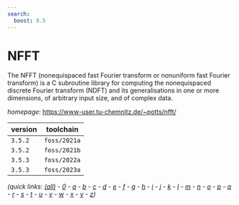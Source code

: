 ```yaml
---
search:
  boost: 0.5
---
```

# NFFT

The NFFT (nonequispaced fast Fourier transform or nonuniform fast Fourier transform) is a C subroutine  library for computing the nonequispaced discrete Fourier transform (NDFT) and its generalisations in one or more  dimensions, of arbitrary input size, and of complex data.

*homepage*: <https://www-user.tu-chemnitz.de/~potts/nfft/>

version | toolchain
--------|----------
``3.5.2`` | ``foss/2021a``
``3.5.2`` | ``foss/2021b``
``3.5.3`` | ``foss/2022a``
``3.5.3`` | ``foss/2023a``


*(quick links: [(all)](../index.md) - [0](../0/index.md) - [a](../a/index.md) - [b](../b/index.md) - [c](../c/index.md) - [d](../d/index.md) - [e](../e/index.md) - [f](../f/index.md) - [g](../g/index.md) - [h](../h/index.md) - [i](../i/index.md) - [j](../j/index.md) - [k](../k/index.md) - [l](../l/index.md) - [m](../m/index.md) - [n](../n/index.md) - [o](../o/index.md) - [p](../p/index.md) - [q](../q/index.md) - [r](../r/index.md) - [s](../s/index.md) - [t](../t/index.md) - [u](../u/index.md) - [v](../v/index.md) - [w](../w/index.md) - [x](../x/index.md) - [y](../y/index.md) - [z](../z/index.md))*

